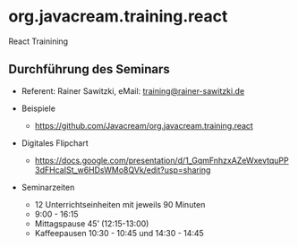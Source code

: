 # org.javacream.training.react
React Trainining
## Durchführung des Seminars

* Referent: Rainer Sawitzki, eMail: training@rainer-sawitzki.de

* Beispiele
  * https://github.com/Javacream/org.javacream.training.react

* Digitales Flipchart
  * https://docs.google.com/presentation/d/1_GqmFnhzxAZeWxevtquPP3dFHcaISt_w6HDsWMo8QVk/edit?usp=sharing
  
* Seminarzeiten
  * 12 Unterrichtseinheiten mit jeweils 90 Minuten
  * 9:00 - 16:15
  * Mittagspause 45’ (12:15-13:00)
  * Kaffeepausen 10:30 - 10:45 und 14:30 - 14:45
 
